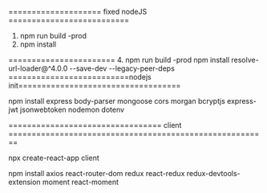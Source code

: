 
==================== fixed nodeJS ==========================
1. npm  run build -prod
2. npm install

=======================
4. npm  run build -prod
npm install resolve-url-loader@^4.0.0 --save-dev 
--legacy-peer-deps
==========================nodejs init===================================

npm install express body-parser mongoose cors morgan bcryptjs express-jwt jsonwebtoken nodemon dotenv


=================================
client  ========================================================


npx create-react-app client


npm install axios react-router-dom redux react-redux redux-devtools-extension moment react-moment
